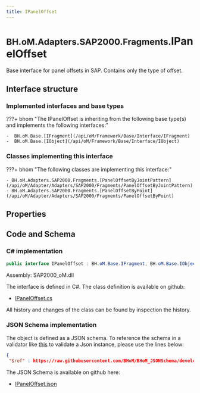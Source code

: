 ```yaml
---
title: IPanelOffset
---
```


# <small>BH.oM.Adapters.SAP2000.Fragments.</small>**IPanelOffset**

Base interface for panel offsets in SAP. Contains only the type of offset.

## Interface structure

### Implemented interfaces and base types

???+ bhom "The IPanelOffset is inheriting from the following base type(s) and implements the following interfaces:"

    -  BH.oM.Base.[IFragment](/api/oM/Framework/Base/Interface/IFragment)
    -  BH.oM.Base.[IObject](/api/oM/Framework/Base/Interface/IObject)


### Classes implementing this interface

???+ bhom "The following classes are implementing this interface:"

    - BH.oM.Adapters.SAP2000.Fragments.[PanelOffsetByJointPattern](/api/oM/Adapter/Adapters/SAP2000/Fragments/PanelOffsetByJointPattern)
    - BH.oM.Adapters.SAP2000.Fragments.[PanelOffsetByPoint](/api/oM/Adapter/Adapters/SAP2000/Fragments/PanelOffsetByPoint)


## Properties

## Code and Schema

### C# implementation

``` C# title="C#"
public interface IPanelOffset : BH.oM.Base.IFragment, BH.oM.Base.IObject
```

Assembly: SAP2000_oM.dll

The interface is defined in C#. The class definition is available on github:

- [IPanelOffset.cs](https://github.com/BHoM/SAP2000_Toolkit/blob/develop/SAP2000_oM/Fragments\IPanelOffset.cs)

All history and changes of the class can be found by inspection the history.
### JSON Schema implementation

The object is defined as a JSON schema. To reference the schema in a validator like [this](https://www.jsonschemavalidator.net/) to validate a Json instance, please use the lines below:

``` json title="JSON Schema"
{
 "$ref" : https://raw.githubusercontent.com/BHoM/BHoM_JSONSchema/develop/SAP2000_oM/Fragments/IPanelOffset.json}
```

The JSON Schema is available on github here:

- [IPanelOffset.json](https://github.com/BHoM/BHoM_JSONSchema/blob/develop/SAP2000_oM/Fragments/IPanelOffset.json)
